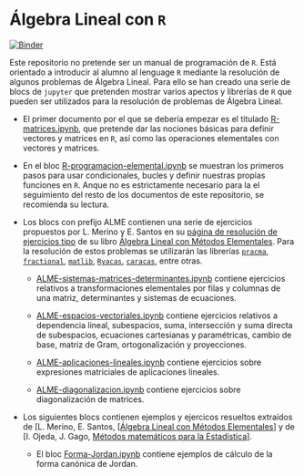 # Álgebra Lineal con `R` 

[![Binder](https://mybinder.org/badge_logo.svg)](https://mybinder.org/v2/gh/pedritomelenas/R-algebra-lineal/HEAD)

Este repositorio no pretende ser un manual de programación de `R`. Está orientado a introducir al alumno al lenguage `R` mediante la resolución de algunos problemas de Álgebra Lineal. Para ello se han creado una serie de blocs de `jupyter` que pretenden mostrar varios apectos y librerías de `R` que pueden ser utilizados para la resolución de problemas de Álgebra Lineal. 

- El primer documento por el que se debería empezar es el titulado [R-matrices.ipynb](https://github.com/pedritomelenas/R-algebra-lineal/blob/main/R-matrices.ipynb), que pretende dar las nociones básicas para definir vectores y matrices en `R`, así como las operaciones elementales con vectores y matrices.  

- En el bloc [R-programacion-elemental.ipynb](https://github.com/pedritomelenas/R-algebra-lineal/blob/main/R-programacion-elemental.ipynb) se muestran los primeros pasos para usar condicionales, bucles y definir nuestras propias funciones en `R`. Anque no es estrictamente necesario para la el seguimiento del resto de los documentos de este repositorio, se recomienda su lectura.

- Los blocs con prefijo ALME contienen una serie de ejercicios propuestos por L. Merino y E. Santos en su [página de resolución de ejercicios tipo](https://www.ugr.es/~lmerino/ALME.html) de su libro [Álgebra Lineal con Métodos Elementales](https://www.amazon.es/%C3%81lgebra-lineal-m%C3%A9todos-elementales-GONZALEZ/dp/8497324811). Para la resolución de estos problemas se utilizarán las librerías [`pracma`](https://cran.r-project.org/package=pracma), [`fractional`](https://cran.r-project.org/package=fractional), [`matlib`](https://cran.r-project.org/package=matlib), [`Ryacas`](https://cran.r-project.org/package=Ryacas), [`caracas`](https://cran.r-project.org/package=caracas), entre otras. 

  - [ALME-sistemas-matrices-determinantes.ipynb](https://github.com/pedritomelenas/R-algebra-lineal/blob/main/ALME-sistemas-matrices-determinantes.ipynb) contiene   ejercicios relativos a transformaciones elementales por filas y columnas de una matriz, determinantes y sistemas de ecuaciones.

  - [ALME-espacios-vectoriales.ipynb](https://github.com/pedritomelenas/R-algebra-lineal/blob/main/ALME-espacios-vectoriales.ipynb) contiene ejercicios relativos a dependencia lineal, subespacios, suma, intersección y suma directa de subespacios, ecuaciones cartesianas y paramétricas, cambio de base, matriz de Gram, ortogonalización y proyecciones.

  - [ALME-aplicaciones-lineales.ipynb](https://github.com/pedritomelenas/R-algebra-lineal/blob/main/ALME-aplicaciones-lineales.ipynb) contiene ejercicios sobre expresiones matriciales de aplicaciones lineales.

  - [ALME-diagonalizacion.ipynb](https://github.com/pedritomelenas/R-algebra-lineal/blob/main/ALME-diagonalizacion.ipynb) contiene ejercicios sobre diagonalización de matrices.

- Los siguientes blocs contienen ejemplos y ejercicos resueltos extraídos de [L. Merino, E. Santos, [[Álgebra Lineal con Métodos Elementales](https://www.amazon.es/%C3%81lgebra-lineal-m%C3%A9todos-elementales-GONZALEZ/dp/8497324811)] y de [I. Ojeda, J. Gago, [Métodos matemáticos para la Estadística](https://publicauex.unex.es/libro/metodos-matematicos-para-estadistica_135467/)].

  - El bloc [Forma-Jordan.ipynb](https://github.com/pedritomelenas/R-algebra-lineal/blob/main/Forma-Jordan.ipynb) contiene ejemplos de cálculo de la forma canónica de Jordan.
  
